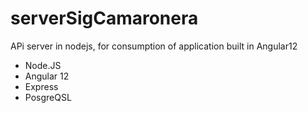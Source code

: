 # serverSigCamaronera
APi server in nodejs, for consumption of application built in Angular12

* Node.JS 
* Angular 12
* Express
* PosgreQSL
